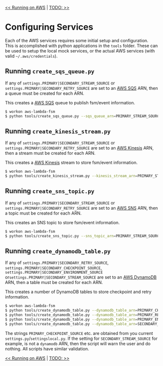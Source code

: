 <!--
Copyright 2016-2020 Workiva Inc.

Licensed under the Apache License, Version 2.0 (the "License");
you may not use this file except in compliance with the License.
You may obtain a copy of the License at

    http://www.apache.org/licenses/LICENSE-2.0

Unless required by applicable law or agreed to in writing, software
distributed under the License is distributed on an "AS IS" BASIS,
WITHOUT WARRANTIES OR CONDITIONS OF ANY KIND, either express or implied.
See the License for the specific language governing permissions and
limitations under the License.
-->

[<< Running on AWS](AWS.md) | [TODO: >>](TODO.md)

# Configuring Services

Each of the AWS services requires some initial setup and configuration. This is accomplished with 
python applications in the `tools` folder. These can be used to setup the local mock services, or
the actual AWS services (with valid `~/.aws/credentials`).

## Running `create_sqs_queue.py`

If any of `settings.PRIMARY|SECONDARY_STREAM_SOURCE` or `settings.PRIMARY|SECONDARY_RETRY_SOURCE`
are set to an [AWS SQS](https://aws.amazon.com/sqs/) ARN, then a queue must be created for each ARN. 
 
This creates a [AWS SQS](https://aws.amazon.com/sqs/) queue to publish fsm/event information.
 
```bash
$ workon aws-lambda-fsm
$ python tools/create_sqs_queue.py --sqs_queue_arn=PRIMARY_STREAM_SOURCE
```

## Running `create_kinesis_stream.py`

If any of `settings.PRIMARY|SECONDARY_STREAM_SOURCE` or `settings.PRIMARY|SECONDARY_RETRY_SOURCE`
are set to an [AWS Kinesis](https://aws.amazon.com/kinesis/) ARN, then a stream must be
created for each ARN. 
 
This creates a [AWS Kinesis](https://aws.amazon.com/kinesis/) stream to store fsm/event information.
 
```bash
$ workon aws-lambda-fsm
$ python tools/create_kinesis_stream.py --kinesis_stream_arn=PRIMARY_STREAM_SOURCE
```
    
## Running `create_sns_topic.py`

If any of `settings.PRIMARY|SECONDARY_STREAM_SOURCE` or `settings.PRIMARY|SECONDARY_RETRY_SOURCE`
are set to an [AWS SNS](https://aws.amazon.com/sns/) ARN, then a topic must be
created for each ARN. 
 
This creates an SNS topic to store fsm/event information.
 
```bash
$ workon aws-lambda-fsm
$ python tools/create_sns_topic.py --sns_topic_arn=PRIMARY_STREAM_SOURCE
```
    
## Running `create_dynamodb_table.py`

If any of `settings.PRIMARY|SECONDARY_RETRY_SOURCE`, `settings.PRIMARY|SECONDARY_CHECKPOINT_SOURCE`,
`settings.PRIMARY|SECONDARY_ENVIRONMENT_SOURCE` or`settings.PRIMARY|SECONDARY_STREAM_SOURCE` 
are set to an [AWS DynamoDB](https://aws.amazon.com/dynamodb/) ARN, then a table must be
created for each ARN. 
 
This creates a number of DynamoDB tables to store checkpoint and retry information.
 
 ```bash
$ workon aws-lambda-fsm
$ python tools/create_dynamodb_table.py --dynamodb_table_arn=PRIMARY_CHECKPOINT_SOURCE
$ python tools/create_dynamodb_table.py --dynamodb_table_arn=PRIMARY_RETRY_SOURCE
$ python tools/create_dynamodb_table.py --dynamodb_table_arn=PRIMARY_ENVIRONMENT_SOURCE
$ python tools/create_dynamodb_table.py --dynamodb_table_arn=SECONDARY_STREAM_SOURCE
```
    
The strings `PRIMARY_CHECKPOINT_SOURCE` etc. are obtained from you current `settings.py`/`settingslocal.py`.
If the setting for `SECONDARY_STREAM_SOURCE` for example, is not a `dynamodb` ARN, then the script will
warn the user and do nothing. All scripts have similar validation.
    
[<< Running on AWS](AWS.md) | [TODO: >>](TODO.md)
